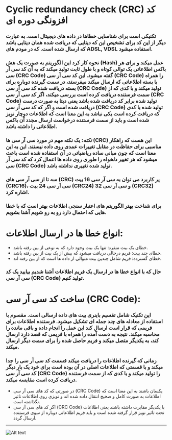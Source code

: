 # Cyclic redundancy check (CRC) کد افزونگی دوره ای
### تکنیکی است برای شناسایی خطاها در داده های دیجیتال است. به عبارت دیگر از این کد برای تشخیص این که دیتایی که دریافت شده همان دیتایی باشد که ارسال شده است. که در مودم های ADSL, VDSL استفاده میشود. 
### نحوه کار کرد این الگوریتم به صورت یک هش (Hash) عمل میکند و برای هر باکس اطلاعاتی یک توالی کوتاه و با طول ثابت تولید میکند که به آن کد سی آر سی (CRC Code) گفته میشود. این کد سی آر سی (CRC Code) را همراه با بسته اطلاعاتی که ارسال میکند میفرستد، در سمت گیرنده دوباره برای بسته دریافت شده کد سی آر سی (CRC Code) تولید میکند و با کدی که از سمت فرستنده دریافت کرده است بررسی میکند، اگر کد سی آر سی (CRC Code) تولید شده برابر کد دریافت شده باشد یعنی دیتا به صورت درست دریافت شده است و اگر که کد سی آر سی (CRC Code) تولید شده با کدی که دریافت کرده است یکی نباشد به این معنا است که اطلاعات دوچار نویز شده است و باید از سمت فرستنده درخواست ارسال مجدد آن باکس اطلاعاتی را داشته باشد.
### ***نکته***: یک نکته مهم در مورد سی آر سی ها (CRC) این هست که راهکار مناسبی برای حفاظت در مقابل تغییرات عمدی روی داده نیستند. این به این معنا است که چون مبانی ساده ریاضیاتی در آن استفاده شده است باعث میشود که هر تغییر دلخواه را طوری روی داده ها اعمال کرد که کد سی آر سی (CRC Code) تولید شده تغییری نداشته باشد. 
### سه تا از سی آر سی های (CRC) پر کاربرد می توان به سی آر سی 16 بیت (CRC16)، سی آر سی 24 بیت (CRC24) و سی آر سی 32 (CRC32) اشاره کرد.
### برای شناخت بهتر الگوریتم های اعتبار سنجی اطلاعات بهتر است که با خطا هایی که احتمال دارد رو به رو شویم آشنا بشویم. 
# انواع خطا ها در ارسال اطلاعات:
- خطای یک بیت منفرد: تنها یک بیت وجود دارد که به نوعی از بین رفته باشد.
- خطای چند بیت: فریم درحالی دریافت میشود که بیش از یک بیت از بین رفته باشد.
- خطای گسترده: فریم شامل چندین بیت متوالی از داده ها است که از بین رفته اند.
### حال که با انواع خطا ها در ارسال یک فریم اطلاعات آشنا شدیم بیایید یک کد سی آر سی (CRC Code) تولید کنیم.
# ساخت کد سی آر سی (CRC Code):
### این تکنیک شامل تقسیم باینری بیت های داده ارسالی است. مقسوم با استفاده از معادله های چند جمله ای تشکیل میشود. فرستنده اطلاعات برای فریمی که قرار است ارسال کند این عمل را انجام داده و باقی مانده را محاسبه میکند. نتیجه به دست آمده را همراه با فریمی که قصد دارد ارسال کند، به یکدیگر متصل میکند و فریم حاصل شده را برای سمت دیگر ارسال میکند.
### زمانی که گیرنده اطلاعات را دریافت میکند قسمت کد سی آر سی را جدا میکند و با قسمتی که اطلاعات اصلی در آن بوده است برای خود یک بار دیگر کد سی آر سی (CRC Code) را تولید میکند و با کدی که از سمت فرستنده دریافت کرده است مقایسه میکند.
- در صورتی که کد های سی آر سی (CRC Code) یکسان باشند به این معنا است که اطلاعات به صورت کامل و صحیح انتقال داده شده اند و نویزی روی اطلاعات تاثیر نگذاشته است.
- اگر کد های سی آر سی (CRC Code) با یکدیگر مقایرت داشته باشند یعنی اطلاعات تحت تاثیر نویز قرار گرفته شده است و باید فریم اطلاعاتی دوباره از سوی فرستنده ارسال گردد.
---

![Alt text](https://blog.faradars.org/wp-content/uploads/2019/02/crc.jpg.webp)

